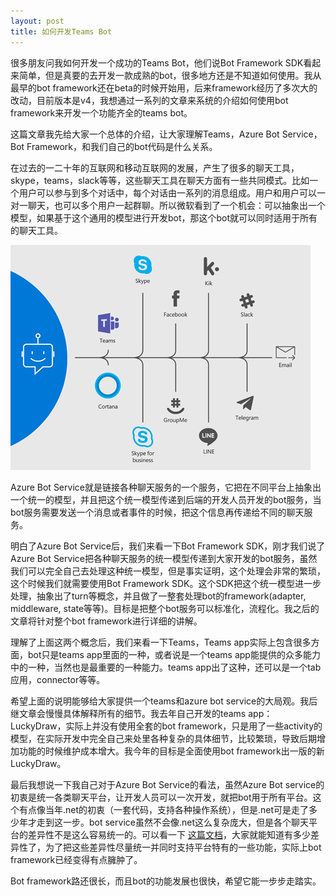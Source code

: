 ```yaml
---
layout: post
title: 如何开发Teams Bot
---
```


很多朋友问我如何开发一个成功的Teams Bot，他们说Bot Framework SDK看起来简单，但是真要的去开发一款成熟的bot，很多地方还是不知道如何使用。我从最早的bot framework还在beta的时候开始用，后来framework经历了多次大的改动，目前版本是v4，我想通过一系列的文章来系统的介绍如何使用bot framework来开发一个功能齐全的teams bot。

这篇文章我先给大家一个总体的介绍，让大家理解Teams，Azure Bot Service，Bot Framework，和我们自己的bot代码是什么关系。

在过去的一二十年的互联网和移动互联网的发展，产生了很多的聊天工具，skype，teams，slack等等，这些聊天工具在聊天方面有一些共同模式。比如一个用户可以参与到多个对话中，每个对话由一系列的消息组成。用户和用户可以一对一聊天，也可以多个用户一起群聊。所以微软看到了一个机会：可以抽象出一个模型，如果基于这个通用的模型进行开发bot，那这个bot就可以同时适用于所有的聊天工具。

![bot](../images/post20200729/001.png)

Azure Bot Service就是链接各种聊天服务的一个服务，它把在不同平台上抽象出一个统一的模型，并且把这个统一模型传递到后端的开发人员开发的bot服务，当bot服务需要发送一个消息或者事件的时候，把这个信息再传递给不同的聊天服务。

明白了Azure Bot Service后，我们来看一下Bot Framework SDK，刚才我们说了Azure Bot Service把各种聊天服务的统一模型传递到大家开发的bot服务，虽然我们可以完全自己去处理这种统一模型，但是事实证明，这个处理会非常的繁琐，这个时候我们就需要使用Bot Framework SDK。这个SDK把这个统一模型进一步处理，抽象出了turn等概念，并且做了一整套处理bot的framework(adapter, middleware, state等等)。目标是把整个bot服务可以标准化，流程化。我之后的文章将针对整个bot framework进行详细的讲解。

理解了上面这两个概念后，我们来看一下Teams，Teams app实际上包含很多方面，bot只是teams app里面的一种，或者说是一个teams app能提供的众多能力中的一种，当然也是最重要的一种能力。teams app出了这种，还可以是一个tab应用，connector等等。

希望上面的说明能够给大家提供一个teams和azure bot service的大局观。我后继文章会慢慢具体解释所有的细节。我去年自己开发的teams app：LuckyDraw，实际上并没有使用全套的bot framework，只是用了一些activity的模型，在实际开发中完全自己来处里各种复杂的具体细节，比较繁琐，导致后期增加功能的时候维护成本增大。我今年的目标是全面使用bot framework出一版的新LuckyDraw。

最后我想说一下我自己对于Azure Bot Service的看法，虽然Azure Bot service的初衷是统一各类聊天平台，让开发人员可以一次开发，就把bot用于所有平台。这个有点像当年.net的初衷（一套代码，支持各种操作系统），但是.net可是走了多少年才走到这一步。bot service虽然不会像.net这么复杂庞大，但是各个聊天平台的差异性不是这么容易统一的。可以看一下 [这篇文档](https://docs.microsoft.com/en-us/azure/bot-service/bot-service-channels-reference?view=azure-bot-service-4.0)，大家就能知道有多少差异性了，为了把这些差异性尽量统一并同时支持平台特有的一些功能，实际上bot framework已经变得有点臃肿了。

Bot framework路还很长，而且bot的功能发展也很快，希望它能一步步走踏实。
